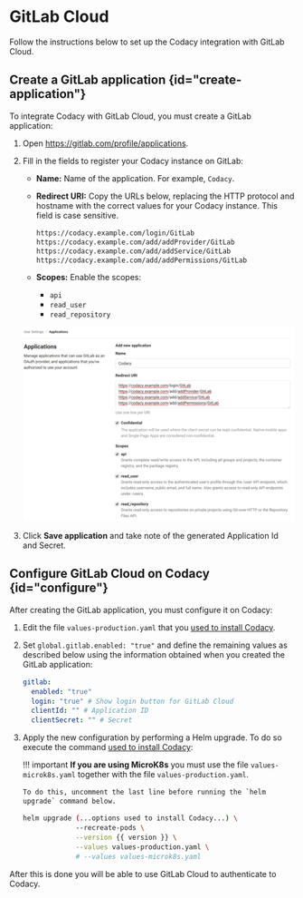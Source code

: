 # GitLab Cloud

Follow the instructions below to set up the Codacy integration with GitLab Cloud.

## Create a GitLab application {id="create-application"}

To integrate Codacy with GitLab Cloud, you must create a GitLab application:

1.  Open <https://gitlab.com/profile/applications>.

2.  Fill in the fields to register your Codacy instance on GitLab:

    -   **Name:** Name of the application. For example, `Codacy`.

    -   **Redirect URI:** Copy the URLs below, replacing the HTTP protocol and hostname with the correct values for your Codacy instance. This field is case sensitive.

        ```text
        https://codacy.example.com/login/GitLab
        https://codacy.example.com/add/addProvider/GitLab
        https://codacy.example.com/add/addService/GitLab
        https://codacy.example.com/add/addPermissions/GitLab
        ```

    -   **Scopes:** Enable the scopes:
    
        -   `api`
        -   `read_user`
        -   `read_repository`

    ![GitLab Cloud application](images/gitlab-cloud-application.png)

3.  Click **Save application** and take note of the generated Application Id and Secret.

## Configure GitLab Cloud on Codacy {id="configure"}

After creating the GitLab application, you must configure it on Codacy:

1.  Edit the file `values-production.yaml` that you [used to install Codacy](../../index.md#helm-upgrade).

2.  Set `global.gitlab.enabled: "true"` and define the remaining values as described below using the information obtained when you created the GitLab application:

    ```yaml
    gitlab:
      enabled: "true"
      login: "true" # Show login button for GitLab Cloud
      clientId: "" # Application ID
      clientSecret: "" # Secret
    ```

3.  Apply the new configuration by performing a Helm upgrade. To do so execute the command [used to install Codacy](../../index.md#helm-upgrade):

    !!! important
        **If you are using MicroK8s** you must use the file `values-microk8s.yaml` together with the file `values-production.yaml`.
        
        To do this, uncomment the last line before running the `helm upgrade` command below.

    ```bash
    helm upgrade (...options used to install Codacy...) \
                 --recreate-pods \
                 --version {{ version }} \
                 --values values-production.yaml \
                 # --values values-microk8s.yaml
    ```

After this is done you will be able to use GitLab Cloud to authenticate to Codacy.
